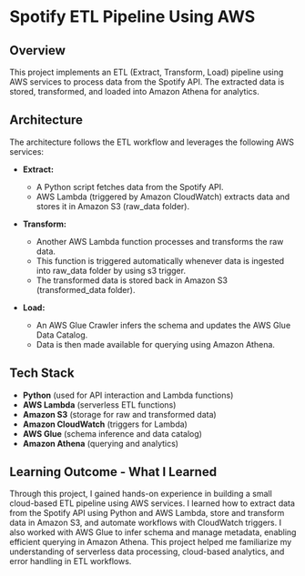 # Spotify ETL Pipeline Using AWS  

## Overview  
This project implements an ETL (Extract, Transform, Load) pipeline using AWS services to process data from the Spotify API. The extracted data is stored, transformed, and loaded into Amazon Athena for analytics.  

## Architecture  
The architecture follows the ETL workflow and leverages the following AWS services:  

- **Extract:**  
  - A Python script fetches data from the Spotify API.  
  - AWS Lambda (triggered by Amazon CloudWatch) extracts data and stores it in Amazon S3 (raw_data folder).  

- **Transform:**  
  - Another AWS Lambda function processes and transforms the raw data.
  - This function is triggered automatically whenever data is ingested into raw_data folder by using s3 trigger.  
  - The transformed data is stored back in Amazon S3 (transformed_data folder).  

- **Load:**  
  - An AWS Glue Crawler infers the schema and updates the AWS Glue Data Catalog.  
  - Data is then made available for querying using Amazon Athena.  

## Tech Stack  
- **Python** (used for API interaction and Lambda functions)  
- **AWS Lambda** (serverless ETL functions)  
- **Amazon S3** (storage for raw and transformed data)  
- **Amazon CloudWatch** (triggers for Lambda)  
- **AWS Glue** (schema inference and data catalog)  
- **Amazon Athena** (querying and analytics)

## Learning Outcome - What I Learned  
Through this project, I gained hands-on experience in building a small cloud-based ETL pipeline using AWS services. I learned how to extract data from the Spotify API using Python and AWS Lambda, store and transform data in Amazon S3, and automate workflows with CloudWatch triggers. I also worked with AWS Glue to infer schema and manage metadata, enabling efficient querying in Amazon Athena. This project helped me familiarize my understanding of serverless data processing, cloud-based analytics, and error handling in ETL workflows.  
